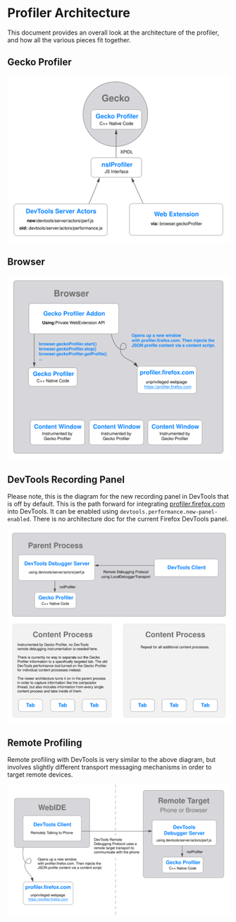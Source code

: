 # Profiler Architecture

This document provides an overall look at the architecture of the profiler, and how all the various pieces fit together.

## Gecko Profiler

![Gecko Profiler diagram](images/gecko-profiler.svg)

## Browser

![Browser diagram](images/browser.svg)

## DevTools Recording Panel

Please note, this is the diagram for the new recording panel in DevTools that is off by default. This is the path forward for integrating [profiler.firefox.com](profiler.firefox.com) into DevTools. It can be enabled using `devtools.performance.new-panel-enabled`. There is no architecture doc for the current Firefox DevTools panel.

![DevTools Recording Panel diagram](images/devtools-recording-panel.svg)

## Remote Profiling

Remote profiling with DevTools is very similar to the above diagram, but involves slightly different transport messaging mechanisms in order to target remote devices.

![Remote Profiling diagram](images/remote-profiling.svg)
